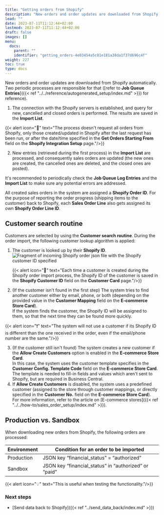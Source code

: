 ```yaml
---
title: "Getting orders from Shopify"
description: "New orders and order updates are downloaded from Shopify automatically. Learn more about the associated processes in this article."
lead: ""
date: 2023-07-11T11:12:44+02:00
lastmod: 2023-07-11T11:12:44+02:00
draft: false
images: []
menu:
  docs:
    parent: ""
    identifier: "getting_orders-4e03454a5c81e181a38da1f37d696c4f"
weight: 227
toc: true
type: docs
---
```


New orders and order updates are downloaded from Shopify automatically. Two periodic processes are responsible for that ([refer to **Job Queue Entries**]({{< ref "../../reference/autogenerated_setup/index.md" >}}) for reference). 


1. The connection with the Shopify servers is established, and query for new, cancelled and closed orders is performed. The results are saved in the **Import List**.

{{< alert icon="📝" text="The process doesn't request all orders from Shopify, only those created/updated in Shopify after the last request has been run, or after the date/time specified in the <b>Get Orders Starting From</b> field on the <b>Shopify Integration Setup</b> page."/>}}

2. New entries (retrieved during the first process) in the **Import List** are processed, and consequently sales orders are updated (the new ones are created, the cancelled ones are deleted, and the closed ones are posted).


It's recommended to periodically check the **Job Queue Log Entries** and the **Import List** to make sure any potential errors are addressed.

All created sales orders in the system are assigned a **Shopify Order ID**. For the purpose of reporting the order progress (shipping items to the customer) back to Shopify, each **Sales Order Line** also gets assigned its own **Shopify Order Line ID**.

## Customer search routine

Customers are selected by using the **Customer search routine**. During the order import, the following customer lookup algorithm is applied:

1. The customer is looked up by their **Shopify ID**.                   
   ![Fragment of incoming Shopify order json file with the Shopify customer ID specified](getting-orders-shopify-customer-search.png)

   {{< alert icon="📝" text="Each time a customer is created during the Shopify order import process, the Shopify ID of the customer is saved in the <b>Shopify Customer ID</b> field on the <b>Customer Card</b> page."/>}}

2. (If the customer isn't found in the first step) The system tries to find another customer either by email, phone, or both (depending on the provided value in the **Customer Mapping** field on the **E-commerce Store Card**).    
   If the system finds the customer, the Shopify ID will be assigned to them, so that the next time they can be found more quickly.         

{{< alert icon="❗" text="The system will not use a customer if its Shopify ID is different than the one received in the order, even if the email/phone number are the same."/>}}

3. (If the customer still isn't found) The system creates a new customer if the **Allow Create Customers** option is enabled in the **E-commerce Store Card**.           
   In this case, the system uses the customer template specifies in the **Customer Config. Template Code** field on the **E-commerce Store Card**. The template is needed to fill-in fields and values which aren't sent to Shopify, but are required in Business Central.    
4. If **Allow Create Customers** is disabled, the system uses a predefined customer (assigned to the store through customer mappings, or directly specified in the **Customer No.** field on the **E-commerce Store Card**).        
   For more information, refer to the article on [E-commerce stores]({{< ref "../../how-to/sales_order_setup/index.md" >}}).

## Production vs. Sandbox

When downloading new orders from Shopify, the following orders are processed:

| Environment            | Condition for an order to be imported                 |
|------------------------|-------------------------------------------------------|
| Production             | JSON key “financial_status” = “authorized”            | 
| Sandbox                | JSON key “financial_status” in “authorized” or “paid” | 

{{< alert icon="💡" text="This is useful when testing the functionality."/>}}

### Next steps

- [Send data back to Shopify]({{< ref "../send_data_back/index.md" >}})

